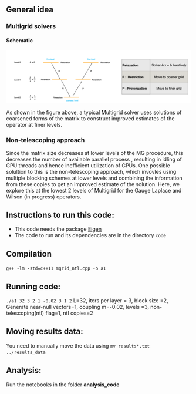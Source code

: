 
## General idea

### Multigrid solvers 
#### Schematic
![Schematic](https://github.com/vmos1/Code_highlights/blob/main/1_Multigrid_2d/images/MGrid_schematic.png)

As shown in the figure above, a typical Multigrid solver uses solutions of coarsened forms of the matrix to construct improved estimates of the operator at finer levels. 

### Non-telescoping approach
Since the matrix size decreases at lower levels of the MG procedure, this decreases the number of available parallel process , resulting in idling of GPU threads and hence inefficient utilization of GPUs. One possible solultion to this is 
the non-telescoping approach, which invovles using multiple blocking schemes at lower levels and combining the information from these copies to get an improved estimate of the solution. 
Here, we explore this at the lowest 2 levels of Multigrid for the Gauge Laplace and Wilson (in progress) operators.


## Instructions to run this code: 
- This code needs the package [Eigen](https://eigen.tuxfamily.org/index.php?title=Main_Page)
- The code to run and its dependencies are in the directory `code`

## Compilation
`g++ -lm -std=c++11 mgrid_ntl.cpp -o a1 `

## Running code: 
`./a1 32 3 2 1 -0.02 3 1 2`
L=32, iters per layer = 3, block size =2, Generate near-null vectors=1, coupling m=-0.02, levels =3, non-telescoping(ntl) flag=1, ntl copies=2

## Moving results data: 
You need to manually move the data using 
`mv results*.txt ../results_data`

## Analysis: 
Run the notebooks in the folder **analysis_code**
